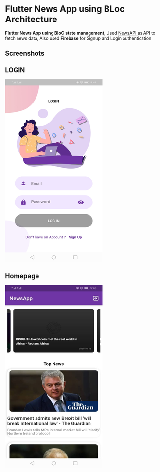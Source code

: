 # Flutter News App using BLoc Architecture

<b>Flutter News App using BloC state management</b>, 
Used <a href="newsapi.org">NewsAPI </a> as API to fetch news data, 
Also used <b>Firebase</b> for Signup and Login authentication

## Screenshots
<h2>LOGIN</h2>
<img height = "600px"  width="320px" src=https://github.com/clembabs/FlutterNewsAppBloc/blob/master/demo/login.jpeg>

<h2>Homepage</h2>
<img height = "600px"  width="320px" src=https://github.com/clembabs/FlutterNewsAppBloc/blob/master/demo/homepage.jpeg>

